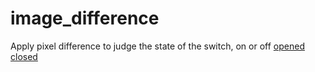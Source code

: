 # image_difference
Apply pixel difference to judge the state of the switch, on or off
[opened](https://github.com/fragilebanana16/image_difference/blob/master/res/opened.png)
[closed](https://github.com/fragilebanana16/image_difference/blob/master/res/closed.png)
